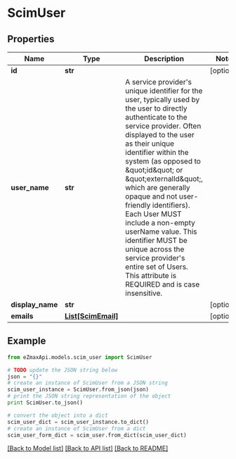 # ScimUser


## Properties

Name | Type | Description | Notes
------------ | ------------- | ------------- | -------------
**id** | **str** |  | [optional] 
**user_name** | **str** | A service provider&#39;s unique identifier for the user, typically used by the user to directly authenticate to the service provider.  Often displayed to the user as their unique identifier within the system (as opposed to \&quot;id\&quot; or \&quot;externalId\&quot;, which are generally opaque and not user-friendly identifiers).  Each User MUST include a non-empty userName value.  This identifier MUST be unique across the service provider&#39;s entire set of Users.  This attribute is REQUIRED and is case insensitive. | 
**display_name** | **str** |  | [optional] 
**emails** | [**List[ScimEmail]**](ScimEmail.md) |  | [optional] 

## Example

```python
from eZmaxApi.models.scim_user import ScimUser

# TODO update the JSON string below
json = "{}"
# create an instance of ScimUser from a JSON string
scim_user_instance = ScimUser.from_json(json)
# print the JSON string representation of the object
print ScimUser.to_json()

# convert the object into a dict
scim_user_dict = scim_user_instance.to_dict()
# create an instance of ScimUser from a dict
scim_user_form_dict = scim_user.from_dict(scim_user_dict)
```
[[Back to Model list]](../README.md#documentation-for-models) [[Back to API list]](../README.md#documentation-for-api-endpoints) [[Back to README]](../README.md)


